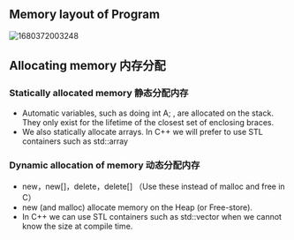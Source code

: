 ## Memory layout of Program
![1680372003248](https://user-images.githubusercontent.com/98553439/229306954-b283211d-431f-4547-b789-ed3258fde98f.png)

## Allocating memory 内存分配

### Statically allocated memory 静态分配内存

- Automatic variables, such as doing int A; , are allocated on the stack. They only exist for the lifetime of the closest set of enclosing braces.
- We also statically allocate arrays. In C++ we will prefer to use STL containers such as std::array




### Dynamic allocation of memory 动态分配内存

- new，new\[\]，delete，delete\[\] （Use these instead of malloc and free in C）
- new (and malloc) allocate memory on the Heap (or Free-store).
- In C++ we can use STL containers such as std::vector when we cannot know the size at compile time.
